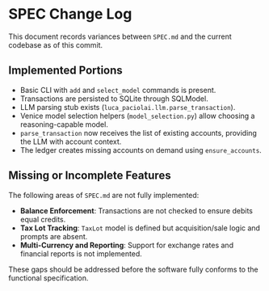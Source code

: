 # SPEC Change Log

This document records variances between `SPEC.md` and the current codebase as of this commit.

## Implemented Portions

- Basic CLI with `add` and `select_model` commands is present.
- Transactions are persisted to SQLite through SQLModel.
- LLM parsing stub exists (`luca_paciolai.llm.parse_transaction`).
- Venice model selection helpers (`model_selection.py`) allow choosing a reasoning-capable model.
- `parse_transaction` now receives the list of existing accounts, providing
  the LLM with account context.
- The ledger creates missing accounts on demand using `ensure_accounts`.

## Missing or Incomplete Features

The following areas of `SPEC.md` are not fully implemented:

- **Balance Enforcement**: Transactions are not checked to ensure debits equal credits.
- **Tax Lot Tracking**: `TaxLot` model is defined but acquisition/sale logic and prompts are absent.
- **Multi-Currency and Reporting**: Support for exchange rates and financial reports is not implemented.

These gaps should be addressed before the software fully conforms to the functional specification.
